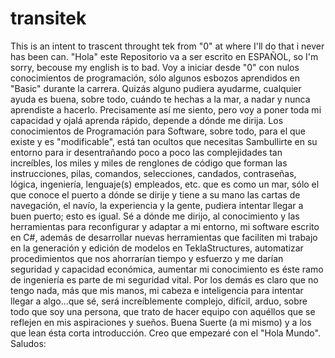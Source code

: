 # transitek
This is an intent to trascent throught tek from "0" at where I'll do that i never has been can.
"Hola" este Repositorio va a ser escrito en ESPAÑOL, so I'm sorry, becouse my english is to bad.
Voy a iniciar desde "0" con nulos conocimientos de programación, sólo algunos esbozos aprendidos en "Basic" durante la carrera.
Quizás alguno pudiera ayudarme, cualquier ayuda es buena, sobre todo, cuándo te hechas a la mar, a nadar y nunca aprendiste a hacerlo.
Precisamente así me siento, pero voy a poner toda mi capacidad y ojalá aprenda rápido, depende a dónde me dirija.
Los conocimientos de Programación para Software, sobre todo, para el que existe y es "modificable", está tan ocultos que necesitas
Sambullirte en su entorno para ir desentrañando poco a poco las complejidades tan increíbles, los miles y miles de renglones de código
que forman las instrucciones, pilas, comandos, selecciones, candados, contraseñas, lógica, ingeniería, lenguaje(s) empleados, etc.
que es como un mar, sólo el que conoce el puerto a dónde se dirije y tiene a su mano las cartas de navegación, el navío, la experiencia
y la gente, pudiera intentar llegar a buen puerto; esto es igual.
Sé a dónde me dirijo, al conocimiento y las herramientas para reconfigurar y adaptar a mi entorno, mi software escrito en C#, además de desarrollar nuevas herramientas
que faciliten mi trabajo en la generación y edición de modelos en TeklaStructures, automatizar procedimientos que nos ahorrarían tiempo
y esfuerzo y me darían seguridad y capacidad económica, aumentar mi conocimiento es éste ramo de ingeniería es parte de mi seguridad vital.
Por los demás es claro que no tengo nada, más que mis manos, mi cabeza e inteligencia para intentar llegar a algo...que sé, será increíblemente
complejo, difícil, arduo, sobre todo que soy una persona, que trato de hacer equipo con aquéllos que se reflejen en mis aspiraciones y sueños.
Buena Suerte (a mi mismo) y a los que lean ésta corta introducción.
Creo que empezaré con el "Hola Mundo".
Saludos:

